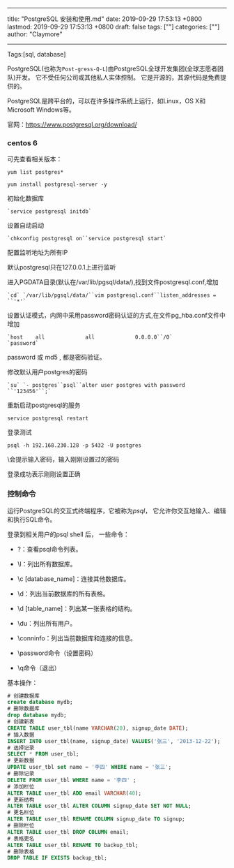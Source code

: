 
---
title: "PostgreSQL 安装和使用.md"
date: 2019-09-29 17:53:13 +0800
lastmod: 2019-09-29 17:53:13 +0800
draft: false
tags: [""]
categories: [""]
author: "Claymore"

---
Tags:[sql, database]

PostgreSQL(也称为`Post-gress-Q-L`)由PostgreSQL全球开发集团(全球志愿者团队)开发。 它不受任何公司或其他私人实体控制。 它是开源的，其源代码是免费提供的。

PostgreSQL是跨平台的，可以在许多操作系统上运行，如Linux，OS X和Microsoft Windows等。

官网：https://www.postgresql.org/download/



### centos 6

可先查看相关版本：

`yum list postgres*`

`yum install postgresql-server -y`

初始化数据库

```
`service postgresql initdb`
```

设置自动启动

```
`chkconfig postgresql on``service postgresql start`
```



配置监听地址为所有IP

默认postgresql只在127.0.0.1上进行监听

进入PGDATA目录(默认在/var/lib/pgsql/data/),找到文件postgresql.conf,增加

```
`cd` `/var/lib/pgsql/data/``vim postgresql.conf``listen_addresses = ``'*'`
```

设置认证模式，内网中采用password密码认证的方式,在文件pg_hba.conf文件中增加

```
`host    all             all             0.0.0.0``/0`               `password`
```

password 或 md5 , 都是密码验证。

修改默认用户postgres的密码

```
`su` `- postgres``psql``alter user postgres with password ``'123456'``;`
```

重新启动postgresql的服务

`service postgresql restart`

登录测试

```
psql -h 192.168.230.128 -p 5432 -U postgres
```

\会提示输入密码，输入刚刚设置过的密码

登录成功表示刚刚设置正确





### 控制命令

运行PostgreSQL的交互式终端程序，它被称为*psql*， 它允许你交互地输入、编辑和执行SQL命令。

登录到相关用户的psql shell 后， 一些命令：

* \?：查看psql命令列表。

* \l：列出所有数据库。

* \c [database_name]：连接其他数据库。

* \d：列出当前数据库的所有表格。

* \d [table_name]：列出某一张表格的结构。

* \du：列出所有用户。

* \conninfo：列出当前数据库和连接的信息。
* \password命令（设置密码）
* \q命令（退出）



基本操作：

```sql
# 创建数据库
create database mydb;
# 删除数据库
drop database mydb;
# 创建新表
CREATE TABLE user_tbl(name VARCHAR(20), signup_date DATE);
# 插入数据
INSERT INTO user_tbl(name, signup_date) VALUES('张三', '2013-12-22');
# 选择记录
SELECT * FROM user_tbl;
# 更新数据
UPDATE user_tbl set name = '李四' WHERE name = '张三';
# 删除记录
DELETE FROM user_tbl WHERE name = '李四' ;
# 添加栏位
ALTER TABLE user_tbl ADD email VARCHAR(40);
# 更新结构
ALTER TABLE user_tbl ALTER COLUMN signup_date SET NOT NULL;
# 更名栏位
ALTER TABLE user_tbl RENAME COLUMN signup_date TO signup;
# 删除栏位
ALTER TABLE user_tbl DROP COLUMN email;
# 表格更名
ALTER TABLE user_tbl RENAME TO backup_tbl;
# 删除表格
DROP TABLE IF EXISTS backup_tbl;
```


